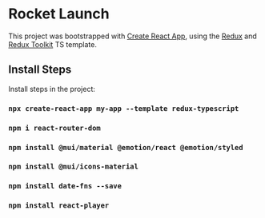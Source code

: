 # Rocket Launch

This project was bootstrapped with [Create React App](https://github.com/facebook/create-react-app), using the [Redux](https://redux.js.org/) and [Redux Toolkit](https://redux-toolkit.js.org/) TS template.

## Install Steps

Install steps in the project:

### `npx create-react-app my-app --template redux-typescript`

### `npm i react-router-dom`

### `npm install @mui/material @emotion/react @emotion/styled`

### `npm install @mui/icons-material`

### `npm install date-fns --save`

### `npm install react-player`